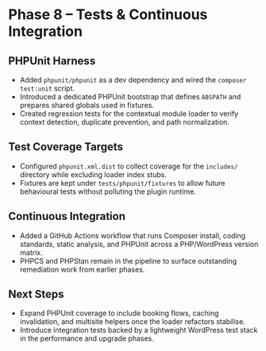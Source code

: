 # Phase 8 – Tests & Continuous Integration

## PHPUnit Harness
- Added `phpunit/phpunit` as a dev dependency and wired the `composer test:unit` script.
- Introduced a dedicated PHPUnit bootstrap that defines `ABSPATH` and prepares shared globals used in fixtures.
- Created regression tests for the contextual module loader to verify context detection, duplicate prevention, and path normalization.

## Test Coverage Targets
- Configured `phpunit.xml.dist` to collect coverage for the `includes/` directory while excluding loader index stubs.
- Fixtures are kept under `tests/phpunit/fixtures` to allow future behavioural tests without polluting the plugin runtime.

## Continuous Integration
- Added a GitHub Actions workflow that runs Composer install, coding standards, static analysis, and PHPUnit across a PHP/WordPress version matrix.
- PHPCS and PHPStan remain in the pipeline to surface outstanding remediation work from earlier phases.

## Next Steps
- Expand PHPUnit coverage to include booking flows, caching invalidation, and multisite helpers once the loader refactors stabilise.
- Introduce integration tests backed by a lightweight WordPress test stack in the performance and upgrade phases.
